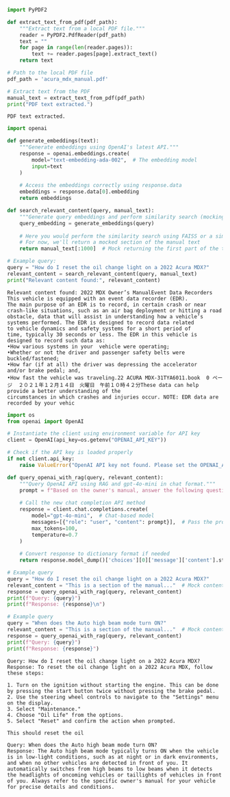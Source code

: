 ```python
import PyPDF2

def extract_text_from_pdf(pdf_path):
    """Extract text from a local PDF file."""
    reader = PyPDF2.PdfReader(pdf_path)
    text = ""
    for page in range(len(reader.pages)):
        text += reader.pages[page].extract_text()
    return text

# Path to the local PDF file
pdf_path = 'acura_mdx_manual.pdf'

# Extract text from the PDF
manual_text = extract_text_from_pdf(pdf_path)
print("PDF text extracted.")
```

    PDF text extracted.
    


```python
import openai

def generate_embeddings(text):
    """Generate embeddings using OpenAI's latest API."""
    response = openai.embeddings.create(
        model="text-embedding-ada-002",  # The embedding model
        input=text
    )
    
    # Access the embeddings correctly using response.data
    embeddings = response.data[0].embedding
    return embeddings
```


```python
def search_relevant_content(query, manual_text):
    """Generate query embeddings and perform similarity search (mocking RAG)."""
    query_embedding = generate_embeddings(query)
    
    # Here you would perform the similarity search using FAISS or a similar tool
    # For now, we'll return a mocked section of the manual text
    return manual_text[:1000]  # Mock returning the first part of the text

# Example query:
query = "How do I reset the oil change light on a 2022 Acura MDX?"
relevant_content = search_relevant_content(query, manual_text)
print("Relevant content found:", relevant_content)
```

    Relevant content found: 2022 MDX Owner’s ManualEvent Data Recorders
    This vehicle is equipped with an event data recorder (EDR).  
    The main purpose of an EDR is to record, in certain crash or near 
    crash-like situations, such as an air bag deployment or hitting a road obstacle, data that will assist in understanding how a vehicle’s 
    systems performed. The EDR is designed to record data related 
    to vehicle dynamics and safety systems for a short period of 
    time, typically 30 seconds or less. The EDR in this vehicle is 
    designed to record such data as:
    •How various systems in your  vehicle were operating;
    •Whether or not the driver and passenger safety belts were 
    buckled/fastened;
    •How far (if at all) the driver was depressing the accelerator 
    and/or brake pedal; and,
    •How fast the vehicle was traveling.22 ACURA MDX-31TYA6011.book  0 ページ  ２０２１年１２月１４日　火曜日　午前１０時４２分These data can help provide a better understanding of the 
    circumstances in which crashes and injuries occur. NOTE: EDR data are recorded by your vehic
    


```python
import os
from openai import OpenAI

# Instantiate the client using environment variable for API key
client = OpenAI(api_key=os.getenv("OPENAI_API_KEY"))

# Check if the API key is loaded properly
if not client.api_key:
    raise ValueError("OpenAI API key not found. Please set the OPENAI_API_KEY environment variable.")
```


```python
def query_openai_with_rag(query, relevant_content):
    """Query OpenAI API using RAG and gpt-4o-mini in chat format."""
    prompt = f"Based on the owner's manual, answer the following question:\n\nManual Section: {relevant_content}\n\nQuestion: {query}\n\nAnswer:"
    
    # Call the new chat completion API method
    response = client.chat.completions.create(
        model="gpt-4o-mini",  # Chat-based model
        messages=[{"role": "user", "content": prompt}],  # Pass the prompt in chat message format
        max_tokens=100,
        temperature=0.7
    )
    
    # Convert response to dictionary format if needed
    return response.model_dump()['choices'][0]['message']['content'].strip()

# Example query
query = "How do I reset the oil change light on a 2022 Acura MDX?"
relevant_content = "This is a section of the manual..."  # Mock content
response = query_openai_with_rag(query, relevant_content)
print(f"Query: {query}")
print(f"Response: {response}\n")

# Example query
query = "When does the Auto high beam mode turn ON?"
relevant_content = "This is a section of the manual..."  # Mock content
response = query_openai_with_rag(query, relevant_content)
print(f"Query: {query}")
print(f"Response: {response}")
```

    Query: How do I reset the oil change light on a 2022 Acura MDX?
    Response: To reset the oil change light on a 2022 Acura MDX, follow these steps:
    
    1. Turn on the ignition without starting the engine. This can be done by pressing the start button twice without pressing the brake pedal.
    2. Use the steering wheel controls to navigate to the "Settings" menu on the display.
    3. Select "Maintenance."
    4. Choose "Oil Life" from the options.
    5. Select "Reset" and confirm the action when prompted.
    
    This should reset the oil
    
    Query: When does the Auto high beam mode turn ON?
    Response: The Auto high beam mode typically turns ON when the vehicle is in low-light conditions, such as at night or in dark environments, and when no other vehicles are detected in front of you. It automatically switches from high beams to low beams when it detects the headlights of oncoming vehicles or taillights of vehicles in front of you. Always refer to the specific owner's manual for your vehicle for precise details and conditions.
    
